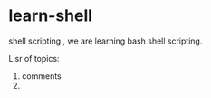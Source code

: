 # learn-shell

shell scripting , we are learning bash shell scripting.

Lisr of topics:
1. comments
2. 